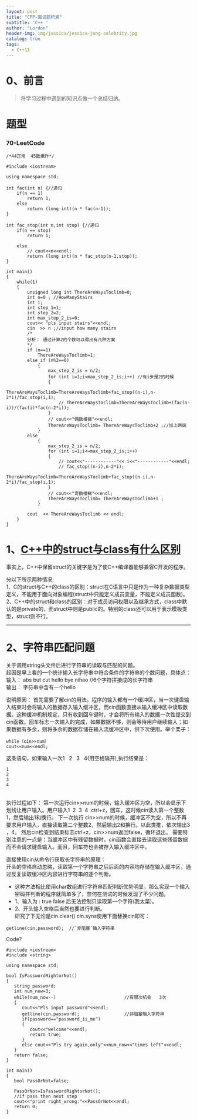 ```yaml
---
layout: post
title: "CPP-面试题积累"
subtitle: 'C++ '
author: "Lordon"
header-img: img/jassica/jessica-jung-celebrity.jpg
catalog: true
tags:
  - C++11
---
```


# 0、前言
> 将学习过程中遇到的知识点做一个总结归纳。

# 题型
### 70-LeetCode
```
/*44正常  45数爆炸*/

#include <iostream>

using namespace std;

int fac(int n) {//递归
    if(n == 1) 
        return 1;
    else
        return (long int)(n * fac(n-1));
}

int fac_stop(int n,int stop) {//递归
    if(n == stop) 
        return 1;
        
    else
        // cout<<n<<endl;
        return (long int)(n * fac_stop(n-1,stop));
}

int main()
{
    while(1)
    {
        unsigned long int ThereAreWaysToclimb=0;
        int n=0 ; //HowManyStairs
        int i;
        int step_1=1;
        int step_2=2;
        int max_step_2_is=0;
        cout<< "pls input stairs"<<endl;
        cin  >> n ;//input how many stairs
        /*
        分析： 通过计算2的个数可以得出有几种方案
        */
        if (n==1)
            ThereAreWaysToclimb=1;
        else if (n%2==0)
            {
                max_step_2_is = n/2;
                for (int i=1;i<max_step_2_is;i++) //有i步是2的时候
                {
                    ThereAreWaysToclimb=ThereAreWaysToclimb+fac_stop((n-i),n-2*i)/fac_stop(i,1);
                    // ThereAreWaysToclimb=ThereAreWaysToclimb+(fac(n-i))/(fac(i)*fac(n-2*i));
                }
                // cout<<"偶数楼梯"<<endl;
                ThereAreWaysToclimb= ThereAreWaysToclimb+2 ;//加上两端
            }
        else 
            {
                max_step_2_is = n/2;
                for (int i=1;i<=max_step_2_is;i++)
                {
                    // cout<<"------------"<< i<<"------------"<<endl;
                    // fac_stop((n-i),n-2*i);
                    ThereAreWaysToclimb=ThereAreWaysToclimb+fac_stop((n-i),n-2*i)/fac_stop(i,1);
                }
                // cout<<"奇数楼梯"<<endl;
                ThereAreWaysToclimb= ThereAreWaysToclimb+1 ;
            }
        
        cout  << ThereAreWaysToclimb << endl;
    }
}

```

# 1、[C++中的struct与class有什么区别](https://blog.51cto.com/genwoxuec/503334)
事实上，C++中保留struct的关键字是为了使C++编译器能够兼容C开发的程序。<br>

分以下所示两种情况:<br>
1、C的struct与C++的class的区别：struct在C语言中只是作为一种复杂数据类型定义，不能用于面向对象编程(struct中只能定义成员变量，不能定义成员函数)。<br>
2、C++中的struct和class的区别：对于成员访问权限以及继承方式，class中默认的是private的，而struct中则是public的。特别的class还可以用于表示模板类型，struct则不行。

-------------------
# 2、字符串匹配问题
关于调用string头文件后进行字符串的读取与匹配的问题。<br>
起因是早上看的一个统计输入长字符串中符合条件的字符串的个数问题，具体点：<br>
输入： abs but cut hello bye nihao    //6个字符拼接成的长字符串<br>
输出： 字符串中含有一个hello<br>

说明原因：
首先需要了解cin的用法。程序的输入都有一个缓冲区，当一次键盘输入结束时会将输入的数据存入输入缓冲区，而cin函数直接从输入缓冲区中读取数据。这种缓冲机制规定，只有收到回车键时，才会将所有输入的数据一次性提交到cin函数。回车标志一次输入的完成，如果数据不够，则会等待用户继续输入；如果数据有多余，则将多余的数据存储在输入流缓冲区中，供下次使用。举个栗子：
```coq
while（cin>>num）
cout<<num<<endl;
```
这条语句，如果输入一次1   2   3   4(用空格隔开),执行结果是：
```
1
2
3
4
```
<br>
执行过程如下：
第一次运行cin>>num的时候，输入缓冲区为空，所以会显示下划线让用户输入。用户输入1  2  3  4  ctrl+z，回车，这时候cin读入第一个整数1，然后输出1和换行。
下一次执行 cin>>num的时候，缓冲区不为空，所以不再要求用户输入，直接读取第二个整数2，然后输出2和换行。以此类推，依次输出3 ，4。
然后cin检查到结束标志ctrl+z，cin>>num返回false，循环退出。
需要特别注意的一点是：当缓冲区中有残留数据时，cin函数会直接去读取这些残留数据而不会请求键盘输入。而且，回车符也会被存入输入缓冲区中。

直接使用cin从命令行获取长字符串的原理：
<br>
开头的空格自动忽略，读取第一个字符串之后后面的内容均存储在输入缓冲区，通过反复读取缓冲区内容进行字符串的逐个判断。
- 这种方法相比使用char数组进行字符串匹配判断优势明显，那么实现一个输入密码并判断的程序就简单多了，奈何在测试的时候发现了不少问题。<br>
- 1、输入为 : true false 后无法控制只读取第一个字符(我太菜)。<br>
- 2、开头输入空格后当然也要进行判断。<br>
研究了下无论是cin.clear() cin.syns使用下面替换cin即可：
```coq
getline(cin,password);  //`非阻塞`输入字符串  
```

Code?<br>
```coq
#include <iostream>
#include <string>

using namespace std;

bool IsPasswordRightorNot()
{
   string password;
   int num_now=3;
   while(num_now--)                          //有限次机会   3次
   {
      cout<<"Pls input password"<<endl;
      getline(cin,password);                 //非阻塞输入字符串  
      if(password=="password_is_me")
      {
         cout<<"welcome"<<endl; 
         return true;
      }
      else cout<<"Pls try again,only"<<num_now<<"times left"<<endl;
   }
   return false;
}

int main()
{
   bool PassOrNot=false;

   PassOrNot=IsPasswordRightorNot();
   //if pass then next step
   cout<<"print right_wrong:"<<PassOrNot<<endl;
   return 0;
}
```
